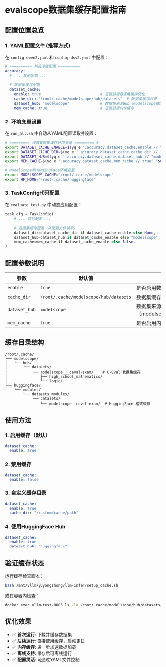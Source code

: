 # evalscope数据集缓存配置指南

## 配置位置总览

### 1. YAML配置文件 (推荐方式)
在 `config-qwen2.yaml` 和 `config-dsv2.yaml` 中配置：

```yaml
# ========== 精度评估配置 ==========
accuracy:
  # ... 其他配置 ...
  
  # 数据集缓存配置
  dataset_cache:
    enable: true                           # 是否启用数据集缓存优化
    cache_dir: "/root/.cache/modelscope/hub/datasets"  # 数据集缓存目录
    dataset_hub: "modelscope"              # 数据集来源Hub（modelscope或huggingface）
    mem_cache: true                        # 是否启用内存缓存
```

### 2. 环境变量设置
在 `run_all.sh` 中自动从YAML配置读取并设置：

```bash
# ========= 设置数据集缓存环境变量 ========= #
export DATASET_CACHE_ENABLE=$(yq e '.accuracy.dataset_cache.enable // true' "$CONFIG_FILE")
export DATASET_CACHE_DIR=$(yq e '.accuracy.dataset_cache.cache_dir // "/root/.cache/modelscope/hub/datasets"' "$CONFIG_FILE")
export DATASET_HUB=$(yq e '.accuracy.dataset_cache.dataset_hub // "modelscope"' "$CONFIG_FILE")
export MEM_CACHE=$(yq e '.accuracy.dataset_cache.mem_cache // true' "$CONFIG_FILE")

# ModelScope和HuggingFace环境变量
export MODELSCOPE_CACHE="/root/.cache/modelscope"
export HF_HOME="/root/.cache/huggingface"
```

### 3. TaskConfig代码配置
在 `evaluate_test.py` 中动态应用配置：

```python
task_cfg = TaskConfig(
    # ... 其他配置 ...
    
    # 数据集缓存配置（从配置文件读取）
    dataset_dir=dataset_cache_dir if dataset_cache_enable else None,
    dataset_hub=dataset_hub if dataset_cache_enable else "modelscope",
    mem_cache=mem_cache if dataset_cache_enable else False,
)
```

## 配置参数说明

| 参数 | 默认值 | 说明 |
|------|-------|------|
| `enable` | `true` | 是否启用数据集缓存优化 |
| `cache_dir` | `/root/.cache/modelscope/hub/datasets` | 数据集缓存目录路径 |
| `dataset_hub` | `modelscope` | 数据集来源Hub（modelscope/huggingface） |
| `mem_cache` | `true` | 是否启用内存缓存 |

## 缓存目录结构

```
/root/.cache/
├── modelscope/
│   └── hub/
│       └── datasets/
│           └── modelscope___ceval-exam/    # C-Eval 数据集缓存
│               ├── high_school_mathematics/
│               └── logic/
└── huggingface/
    └── modules/
        └── datasets_modules/
            └── datasets/
                └── modelscope--ceval-exam/  # HuggingFace 格式缓存
```

## 使用方法

### 1. 启用缓存（默认）
```yaml
dataset_cache:
  enable: true
```

### 2. 禁用缓存
```yaml
dataset_cache:
  enable: false
```

### 3. 自定义缓存目录
```yaml
dataset_cache:
  enable: true
  cache_dir: "/custom/cache/path"
```

### 4. 使用HuggingFace Hub
```yaml
dataset_cache:
  enable: true
  dataset_hub: "huggingface"
```

## 验证缓存状态

运行缓存检查脚本：
```bash
bash /mnt/vllm/yuyongzhong/llm-infer/setup_cache.sh
```

或在容器内检查：
```bash
docker exec vllm-test-0805 ls -la /root/.cache/modelscope/hub/datasets/
```

## 优化效果

- ✅ **首次运行**: 下载并缓存数据集
- ✅ **后续运行**: 直接使用缓存，启动更快
- ✅ **内存缓存**: 进一步加速数据加载
- ✅ **离线支持**: 缓存后可离线运行
- ✅ **配置灵活**: 可通过YAML文件控制

